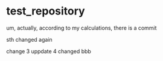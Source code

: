 # test_repository
um, actually, according to my calculations, there is a commit

sth changed again

change 3
uppdate 4
changed
bbb
